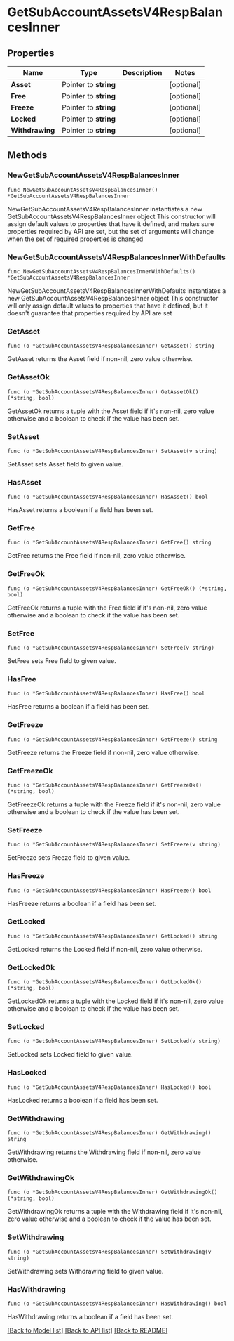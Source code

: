 # GetSubAccountAssetsV4RespBalancesInner

## Properties

Name | Type | Description | Notes
------------ | ------------- | ------------- | -------------
**Asset** | Pointer to **string** |  | [optional] 
**Free** | Pointer to **string** |  | [optional] 
**Freeze** | Pointer to **string** |  | [optional] 
**Locked** | Pointer to **string** |  | [optional] 
**Withdrawing** | Pointer to **string** |  | [optional] 

## Methods

### NewGetSubAccountAssetsV4RespBalancesInner

`func NewGetSubAccountAssetsV4RespBalancesInner() *GetSubAccountAssetsV4RespBalancesInner`

NewGetSubAccountAssetsV4RespBalancesInner instantiates a new GetSubAccountAssetsV4RespBalancesInner object
This constructor will assign default values to properties that have it defined,
and makes sure properties required by API are set, but the set of arguments
will change when the set of required properties is changed

### NewGetSubAccountAssetsV4RespBalancesInnerWithDefaults

`func NewGetSubAccountAssetsV4RespBalancesInnerWithDefaults() *GetSubAccountAssetsV4RespBalancesInner`

NewGetSubAccountAssetsV4RespBalancesInnerWithDefaults instantiates a new GetSubAccountAssetsV4RespBalancesInner object
This constructor will only assign default values to properties that have it defined,
but it doesn't guarantee that properties required by API are set

### GetAsset

`func (o *GetSubAccountAssetsV4RespBalancesInner) GetAsset() string`

GetAsset returns the Asset field if non-nil, zero value otherwise.

### GetAssetOk

`func (o *GetSubAccountAssetsV4RespBalancesInner) GetAssetOk() (*string, bool)`

GetAssetOk returns a tuple with the Asset field if it's non-nil, zero value otherwise
and a boolean to check if the value has been set.

### SetAsset

`func (o *GetSubAccountAssetsV4RespBalancesInner) SetAsset(v string)`

SetAsset sets Asset field to given value.

### HasAsset

`func (o *GetSubAccountAssetsV4RespBalancesInner) HasAsset() bool`

HasAsset returns a boolean if a field has been set.

### GetFree

`func (o *GetSubAccountAssetsV4RespBalancesInner) GetFree() string`

GetFree returns the Free field if non-nil, zero value otherwise.

### GetFreeOk

`func (o *GetSubAccountAssetsV4RespBalancesInner) GetFreeOk() (*string, bool)`

GetFreeOk returns a tuple with the Free field if it's non-nil, zero value otherwise
and a boolean to check if the value has been set.

### SetFree

`func (o *GetSubAccountAssetsV4RespBalancesInner) SetFree(v string)`

SetFree sets Free field to given value.

### HasFree

`func (o *GetSubAccountAssetsV4RespBalancesInner) HasFree() bool`

HasFree returns a boolean if a field has been set.

### GetFreeze

`func (o *GetSubAccountAssetsV4RespBalancesInner) GetFreeze() string`

GetFreeze returns the Freeze field if non-nil, zero value otherwise.

### GetFreezeOk

`func (o *GetSubAccountAssetsV4RespBalancesInner) GetFreezeOk() (*string, bool)`

GetFreezeOk returns a tuple with the Freeze field if it's non-nil, zero value otherwise
and a boolean to check if the value has been set.

### SetFreeze

`func (o *GetSubAccountAssetsV4RespBalancesInner) SetFreeze(v string)`

SetFreeze sets Freeze field to given value.

### HasFreeze

`func (o *GetSubAccountAssetsV4RespBalancesInner) HasFreeze() bool`

HasFreeze returns a boolean if a field has been set.

### GetLocked

`func (o *GetSubAccountAssetsV4RespBalancesInner) GetLocked() string`

GetLocked returns the Locked field if non-nil, zero value otherwise.

### GetLockedOk

`func (o *GetSubAccountAssetsV4RespBalancesInner) GetLockedOk() (*string, bool)`

GetLockedOk returns a tuple with the Locked field if it's non-nil, zero value otherwise
and a boolean to check if the value has been set.

### SetLocked

`func (o *GetSubAccountAssetsV4RespBalancesInner) SetLocked(v string)`

SetLocked sets Locked field to given value.

### HasLocked

`func (o *GetSubAccountAssetsV4RespBalancesInner) HasLocked() bool`

HasLocked returns a boolean if a field has been set.

### GetWithdrawing

`func (o *GetSubAccountAssetsV4RespBalancesInner) GetWithdrawing() string`

GetWithdrawing returns the Withdrawing field if non-nil, zero value otherwise.

### GetWithdrawingOk

`func (o *GetSubAccountAssetsV4RespBalancesInner) GetWithdrawingOk() (*string, bool)`

GetWithdrawingOk returns a tuple with the Withdrawing field if it's non-nil, zero value otherwise
and a boolean to check if the value has been set.

### SetWithdrawing

`func (o *GetSubAccountAssetsV4RespBalancesInner) SetWithdrawing(v string)`

SetWithdrawing sets Withdrawing field to given value.

### HasWithdrawing

`func (o *GetSubAccountAssetsV4RespBalancesInner) HasWithdrawing() bool`

HasWithdrawing returns a boolean if a field has been set.


[[Back to Model list]](../README.md#documentation-for-models) [[Back to API list]](../README.md#documentation-for-api-endpoints) [[Back to README]](../README.md)


